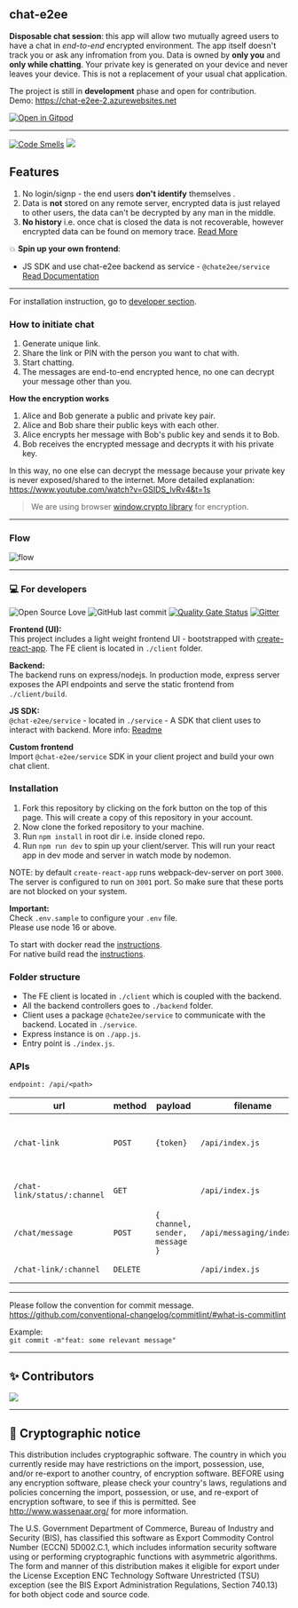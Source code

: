 ## chat-e2ee
**Disposable chat session**: this app will allow two mutually agreed users to have a chat in _end-to-end_ encrypted environment. The app itself doesn't track you or ask any infromation from you. Data is owned by **only you** and **only while chatting**. Your private key is generated on your device and never leaves your device. This is not a replacement of your usual chat application.  

The project is still in **development** phase and open for contribution.  
Demo: https://chat-e2ee-2.azurewebsites.net  

[![Open in Gitpod](https://gitpod.io/button/open-in-gitpod.svg)](https://gitpod.io/#https://github.com/muke1908/chat-e2ee)

---
  

[![Code Smells](https://sonarcloud.io/api/project_badges/measure?project=muke1908_chat-e2ee&metric=code_smells)](https://sonarcloud.io/project/issues?id=muke1908_chat-e2ee&resolved=false&types=CODE_SMELL)  [![](https://img.shields.io/github/issues/muke1908/chat-e2ee?style=flat)](https://github.com/muke1908/chat-e2ee/issues)

## Features

1. No login/signp - the end users **don't identify** themselves .
2. Data is **not** stored on any remote server, encrypted data is just relayed to other users, the data can't be decrypted by any man in the middle. 
4. **No history** i.e. once chat is closed the data is not recoverable, however encrypted data can be found on memory trace. [Read More](https://github.com/muke1908/chat-e2ee/wiki/How-and-when-your-data-can-be-compromised%3F)  

:boom: **Spin up your own frontend**: 
 - JS SDK and use chat-e2ee backend as service - `@chate2ee/service` [Read Documentation](https://github.com/muke1908/chat-e2ee/tree/master/service)

---

For installation instruction, go to [developer section](https://github.com/muke1908/chat-e2ee#for-developers).  

### How to initiate chat

1. Generate unique link.
2. Share the link or PIN with the person you want to chat with.
3. Start chatting.
4. The messages are end-to-end encrypted hence, no one can decrypt your message other than you.

**How the encryption works**

1. Alice and Bob generate a public and private key pair.
2. Alice and Bob share their public keys with each other.
3. Alice encrypts her message with Bob's public key and sends it to Bob.
4. Bob receives the encrypted message and decrypts it with his private key.

In this way, no one else can decrypt the message because your private key is never exposed/shared to the internet.
More detailed explanation: https://www.youtube.com/watch?v=GSIDS_lvRv4&t=1s

> We are using browser [window.crypto library](https://developer.mozilla.org/en-US/docs/Web/API/crypto_property)  for encryption.  

---

### Flow

![flow](https://i.imgur.com/2GrBQMz.jpg)

---

### :computer:	 For developers
![Open Source Love](https://img.shields.io/badge/Open%20Source-with%20love-CRIMSON.svg) ![GitHub last commit](https://img.shields.io/github/last-commit/muke1908/chat-e2ee) [![Quality Gate Status](https://sonarcloud.io/api/project_badges/measure?project=muke1908_chat-e2ee&metric=alert_status)](https://sonarcloud.io/summary/new_code?id=muke1908_chat-e2ee) [![Gitter](https://badges.gitter.im/chat-e2ee/community.svg)](https://gitter.im/chat-e2ee/community?utm_source=badge&utm_medium=badge&utm_campaign=pr-badge)

**Frontend (UI):**  
This project includes a light weight frontend UI - bootstrapped with [create-react-app](https://reactjs.org/docs/create-a-new-react-app.html). The FE client is located in `./client` folder.  

**Backend:**  
The backend runs on express/nodejs. In production mode, express server exposes the API endpoints and serve the static frontend from `./client/build`.   

**JS SDK:**  
`@chat-e2ee/service` - located in `./service` - A SDK that client uses to interact with backend. More info: [Readme](https://github.com/muke1908/chat-e2ee/tree/master/service)

**Custom frontend**  
Import `@chat-e2ee/service` SDK in your client project and build your own chat client.

### Installation

1. Fork this repository by clicking on the fork button on the top of this page. This will create a copy of this repository in your account.
2. Now clone the forked repository to your machine. 
3. Run `npm install` in root dir i.e. inside cloned repo.
4. Run `npm run dev` to spin up your client/server. This will run your react app in dev mode and server in watch mode by nodemon.

NOTE: by default `create-react-app` runs webpack-dev-server on port `3000`. The server is configured to run on `3001` port. So make sure that these ports are not blocked on your system.

**Important:**  
Check `.env.sample` to configure your `.env` file.  
Please use node 16 or above.   

To start with docker read the [instructions](https://github.com/muke1908/chat-e2ee/tree/master/docker).   
For native build read the [instructions](https://github.com/muke1908/chat-e2ee/tree/master/native).

### Folder structure

- The FE client is located in `./client` which is coupled with the backend.
- All the backend controllers goes to `./backend` folder.
- Client uses a package `@chate2ee/service` to communicate with the backend. Located in `./service`.  
- Express instance is on `./app.js`.
- Entry point is `./index.js`.

### APIs
```endpoint: /api/<path>```

| url                              | method   | payload                         | filename                  | description                                   |
| -------------------------------- | -------- | ------------------------------ | ------------------------- | --------------------------------------------- |
| `/chat-link`                 | `POST`   | `{token}`                      | `/api/index.js`           | to generate unique link to start chat session |
| `/chat-link/status/:channel` | `GET`    |                                | `/api/index.js`           | to check if a channel is valid                |
| `/chat/message`              | `POST`   | `{ channel, sender, message }` | `/api/messaging/index.js` | to send a message to a specific channel       |
| `/chat-link/:channel`        | `DELETE` |                                | `/api/index.js`           | to delete a channel                           |

---

Please follow the convention for commit message.  
https://github.com/conventional-changelog/commitlint/#what-is-commitlint

Example:  
`git commit -m"feat: some relevant message"`

---

## ✨ Contributors

 <img src="https://contributors-img.web.app/image?repo=muke1908/chat-e2ee" />

---
## :closed_lock_with_key:	 Cryptographic notice
This distribution includes cryptographic software. The country in which you currently reside may have restrictions on the import, possession, use, and/or re-export to another country, of encryption software. BEFORE using any encryption software, please check your country's laws, regulations and policies concerning the import, possession, or use, and re-export of encryption software, to see if this is permitted. See http://www.wassenaar.org/ for more information.

The U.S. Government Department of Commerce, Bureau of Industry and Security (BIS), has classified this software as Export Commodity Control Number (ECCN) 5D002.C.1, which includes information security software using or performing cryptographic functions with asymmetric algorithms. The form and manner of this distribution makes it eligible for export under the License Exception ENC Technology Software Unrestricted (TSU) exception (see the BIS Export Administration Regulations, Section 740.13) for both object code and source code.
